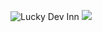 ![Lucky Dev Inn](https://user-images.githubusercontent.com/33623078/180817469-85831d48-d429-47e1-8e55-b7745409b464.gif)
<a href="https://opgc.me/#/users/yogjin" target="_blank"><img src="https://api.opgc.me/githubs/users/yogjin/tag/?theme=basic" /></a>
<!--
**yogjin/yogjin** is a ✨ _special_ ✨ repository because its `README.md` (this file) appears on your GitHub profile.

Here are some ideas to get you started:

- 🔭 I’m currently working on ...
- 🌱 I’m currently learning ...
- 👯 I’m looking to collaborate on ...
- 🤔 I’m looking for help with ...
- 💬 Ask me about ...
- 📫 How to reach me: ...
- 😄 Pronouns: ...
- ⚡ Fun fact: ...
-->
